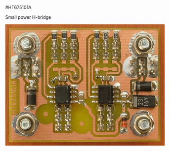 <!--- PrjInfo ---> <!--- Please remove this line after manually editing --->
<!--- 00a56be08b96043df9e37d6aff7b6990 --->
<!--- Created:20170112-18:22: ---> 
<!--- Author:Mlab: ---> 
<!--- AuthorEmail:mlab@mlab.cz: ---> 
<!--- Tags:imported: ---> 
<!--- Ust:None: ---> 
<!--- Name:HT675101A: --->
#HT675101A 
<!--- LongName --->
Small power H-bridge
<!--- ELongName ---> 

<!--- Lead --->

<!--- ELead ---> 

![LeadImg](HT675101A_Small_Bot.jpg) 


​
​
<!--- Description --->
<!--- EDescription --->
<!--- Content --->
<!--- EContent --->
            